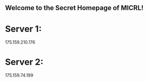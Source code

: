 ## Welcome to the Secret Homepage of MICRL!
# Server 1:
175.159.210.176
# Server 2:
175.159.74.199







